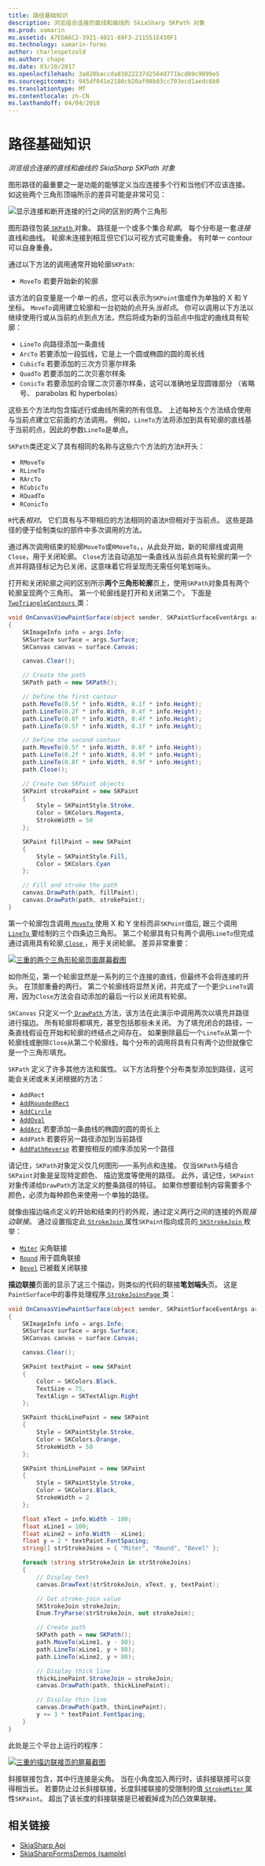 ```yaml
---
title: 路径基础知识
description: 浏览组合连接的直线和曲线的 SkiaSharp SKPath 对象
ms.prod: xamarin
ms.assetid: A7EDA6C2-3921-4021-89F3-211551E430F1
ms.technology: xamarin-forms
author: charlespetzold
ms.author: chape
ms.date: 03/10/2017
ms.openlocfilehash: 3a828baccda83822237d2564d771bcd89c9099e5
ms.sourcegitcommit: 945df041e2180cb20af08b83cc703ecd1aedc6b0
ms.translationtype: MT
ms.contentlocale: zh-CN
ms.lasthandoff: 04/04/2018
---
```

# <a name="path-basics"></a>路径基础知识

_浏览组合连接的直线和曲线的 SkiaSharp SKPath 对象_

图形路径的最重要之一是功能的能够定义当应连接多个行和当他们不应该连接。 如这些两个三角形顶端所示的差异可能是非常可见：

![](paths-images/connectedlinesexample.png "显示连接和断开连接的行之间的区别的两个三角形")

图形路径包装[ `SKPath` ](https://developer.xamarin.com/api/type/SkiaSharp.SKPath/)对象。 路径是一个或多个集合*轮廓*。 每个分布是一套*连接*直线和曲线。 轮廓未连接到相互但它们以可视方式可能重叠。 有时单一 contour 可以自身重叠。

通过以下方法的调用通常开始轮廓`SKPath`:

- `MoveTo` 若要开始新的轮廓

该方法的自变量是一个单一的点，您可以表示为`SKPoint`值或作为单独的 X 和 Y 坐标。 `MoveTo`调用建立轮廓和一台初始的点开头*当前点*。 你可以调用以下方法以继续使用行或从当前的点到点方法，然后将成为新的当前点中指定的曲线具有轮廓：

- `LineTo` 向路径添加一条直线
- `ArcTo` 若要添加一段弧线，它是上一个圆或椭圆的圆的周长线
- `CubicTo` 若要添加的三次方贝塞尔样条
- `QuadTo` 若要添加的二次贝塞尔样条
- `ConicTo` 若要添加的合理二次贝塞尔样条，这可以准确地呈现圆锥部分 （省略号、 parabolas 和 hyperbolas）

这些五个方法均包含描述行或曲线所需的所有信息。 上述每种五个方法结合使用与当前点建立它前面的方法调用。 例如，`LineTo`方法将添加到具有轮廓的直线基于当前的点，因此的参数`LineTo`是单点。

`SKPath`类还定义了具有相同的名称与这些六个方法的方法`R`开头：

- `RMoveTo`
- `RLineTo`
- `RArcTo`
- `RCubicTo`
- `RQuadTo`
- `RConicTo`

`R`代表*相对*。 它们具有与不带相应的方法相同的语法`R`但相对于当前点。 这些是路径的便于绘制类似的部件中多次调用的方法。

通过再次调用结束的轮廓`MoveTo`或`RMoveTo`，，从此处开始，新的轮廓线或调用`Close`，用于关闭轮廓。 `Close`方法自动追加一条直线从当前点具有轮廓的第一个点并将路径标记为已关闭，这意味着它将呈现而无需任何笔划端头。

打开和关闭轮廓之间的区别所示**两个三角形轮廓**页上，使用`SKPath`对象具有两个轮廓呈现两个三角形。 第一个轮廓线是打开和关闭第二个。 下面是[ `TwoTriangleContours` ](https://github.com/xamarin/xamarin-forms-samples/blob/master/SkiaSharpForms/SkiaSharpFormsDemos/SkiaSharpFormsDemos/SkiaSharpFormsDemos/LinesAndPaths/TwoTriangleContoursPage.cs)类：

```csharp
void OnCanvasViewPaintSurface(object sender, SKPaintSurfaceEventArgs args)
{
    SKImageInfo info = args.Info;
    SKSurface surface = args.Surface;
    SKCanvas canvas = surface.Canvas;

    canvas.Clear();

    // Create the path
    SKPath path = new SKPath();

    // Define the first contour
    path.MoveTo(0.5f * info.Width, 0.1f * info.Height);
    path.LineTo(0.2f * info.Width, 0.4f * info.Height);
    path.LineTo(0.8f * info.Width, 0.4f * info.Height);
    path.LineTo(0.5f * info.Width, 0.1f * info.Height);

    // Define the second contour
    path.MoveTo(0.5f * info.Width, 0.6f * info.Height);
    path.LineTo(0.2f * info.Width, 0.9f * info.Height);
    path.LineTo(0.8f * info.Width, 0.9f * info.Height);
    path.Close();

    // Create two SKPaint objects
    SKPaint strokePaint = new SKPaint
    {
        Style = SKPaintStyle.Stroke,
        Color = SKColors.Magenta,
        StrokeWidth = 50
    };

    SKPaint fillPaint = new SKPaint
    {
        Style = SKPaintStyle.Fill,
        Color = SKColors.Cyan
    };

    // Fill and stroke the path
    canvas.DrawPath(path, fillPaint);
    canvas.DrawPath(path, strokePaint);
}
```

第一个轮廓包含调用[ `MoveTo` ](https://developer.xamarin.com/api/member/SkiaSharp.SKPath.MoveTo/p/System.Single/System.Single/)使用 X 和 Y 坐标而非`SKPoint`值后, 跟三个调用[ `LineTo` ](https://developer.xamarin.com/api/member/SkiaSharp.SKPath.LineTo/p/System.Single/System.Single/)要绘制的三个四条边三角形。 第二个轮廓具有只有两个调用`LineTo`但完成通过调用具有轮廓[ `Close` ](https://developer.xamarin.com/api/member/SkiaSharp.SKPath.Close()/)，用于关闭轮廓。 差异非常重要：

[![](paths-images/twotrianglecontours-small.png "三重的两个三角形轮廓页面屏幕截图")](paths-images/twotrianglecontours-large.png#lightbox "三倍的两个三角形轮廓页面屏幕截图")

如你所见，第一个轮廓显然是一系列的三个连接的直线，但最终不会将连接的开头。 在顶部重叠的两行。 第二个轮廓线将显然关闭，并完成了一个更少`LineTo`调用，因为`Close`方法会自动添加的最后一行以关闭具有轮廓。

`SKCanvas` 只定义一个[ `DrawPath` ](https://developer.xamarin.com/api/member/SkiaSharp.SKCanvas.DrawPath/p/SkiaSharp.SKPath/SkiaSharp.SKPaint/)方法，该方法在此演示中调用两次以填充并路径进行描边。 所有轮廓将都填充，甚至包括那些未关闭。 为了填充闭合的路径，一条直线假设在开始和轮廓的终结点之间存在。 如果删除最后一个`LineTo`从第一个轮廓线或删除`Close`从第二个轮廓线，每个分布的调用将具有只有两个边但就像它是一个三角形填充。

`SKPath` 定义了许多其他方法和属性。 以下方法将整个分布类型添加到路径，这可能会关闭或未关闭根据的方法：

- `AddRect`
- [`AddRoundedRect`](https://developer.xamarin.com/api/member/SkiaSharp.SKPath.AddRoundedRect/p/SkiaSharp.SKRect/System.Single/System.Single/SkiaSharp.SKPathDirection/)
- [`AddCircle`](https://developer.xamarin.com/api/member/SkiaSharp.SKPath.AddCircle/p/System.Single/System.Single/System.Single/SkiaSharp.SKPathDirection/)
- [`AddOval`](https://developer.xamarin.com/api/member/SkiaSharp.SKPath.AddOval/p/SkiaSharp.SKRect/SkiaSharp.SKPathDirection/)
- [`AddArc`](https://developer.xamarin.com/api/member/SkiaSharp.SKPath.AddArc/p/SkiaSharp.SKRect/System.Single/System.Single/) 若要添加一条曲线的椭圆的圆的周长上
- `AddPath` 若要将另一路径添加到当前路径
- [`AddPathReverse`](https://developer.xamarin.com/api/member/SkiaSharp.SKPath.AddPathReverse/p/SkiaSharp.SKPath/) 若要按相反的顺序添加另一个路径

请记住，`SKPath`对象定义仅几何图形&mdash;一系列点和连接。 仅当`SKPath`与结合`SKPaint`对象是呈现特定颜色、 描边宽度等使用的路径。 此外，请记住，`SKPaint`对象传递给`DrawPath`方法定义的整条路径的特征。 如果你想要绘制内容需要多个颜色，必须为每种颜色来使用一个单独的路径。

就像由描边端点定义的开始和结束的行的外观，通过定义两行之间的连接的外观*描边联接*。 通过设置指定此[ `StrokeJoin` ](https://developer.xamarin.com/api/property/SkiaSharp.SKPaint.StrokeJoin/)属性`SKPaint`指向成员的[ `SKStrokeJoin` ](https://developer.xamarin.com/api/type/SkiaSharp.SKStrokeJoin/)枚举：

- [`Miter`](https://developer.xamarin.com/api/field/SkiaSharp.SKStrokeJoin.Miter/) 尖角联接
- [`Round`](https://developer.xamarin.com/api/field/SkiaSharp.SKStrokeJoin.Round/) 用于圆角联接
- [`Bevel`](https://developer.xamarin.com/api/field/SkiaSharp.SKStrokeJoin.Bevel/) 已被截关闭联接

**描边联接**页面的显示了这三个描边，则类似的代码的联接**笔划端头**页。 这是`PaintSurface`中的事件处理程序[ `StrokeJoinsPage` ](https://github.com/xamarin/xamarin-forms-samples/blob/master/SkiaSharpForms/SkiaSharpFormsDemos/SkiaSharpFormsDemos/SkiaSharpFormsDemos/LinesAndPaths/StrokeJoinsPage.cs)类：

```csharp
void OnCanvasViewPaintSurface(object sender, SKPaintSurfaceEventArgs args)
{
    SKImageInfo info = args.Info;
    SKSurface surface = args.Surface;
    SKCanvas canvas = surface.Canvas;

    canvas.Clear();

    SKPaint textPaint = new SKPaint
    {
        Color = SKColors.Black,
        TextSize = 75,
        TextAlign = SKTextAlign.Right
    };

    SKPaint thickLinePaint = new SKPaint
    {
        Style = SKPaintStyle.Stroke,
        Color = SKColors.Orange,
        StrokeWidth = 50
    };

    SKPaint thinLinePaint = new SKPaint
    {
        Style = SKPaintStyle.Stroke,
        Color = SKColors.Black,
        StrokeWidth = 2
    };

    float xText = info.Width - 100;
    float xLine1 = 100;
    float xLine2 = info.Width - xLine1;
    float y = 2 * textPaint.FontSpacing;
    string[] strStrokeJoins = { "Miter", "Round", "Bevel" };

    foreach (string strStrokeJoin in strStrokeJoins)
    {
        // Display text
        canvas.DrawText(strStrokeJoin, xText, y, textPaint);

        // Get stroke-join value
        SKStrokeJoin strokeJoin;
        Enum.TryParse(strStrokeJoin, out strokeJoin);

        // Create path
        SKPath path = new SKPath();
        path.MoveTo(xLine1, y - 80);
        path.LineTo(xLine1, y + 80);
        path.LineTo(xLine2, y + 80);

        // Display thick line
        thickLinePaint.StrokeJoin = strokeJoin;
        canvas.DrawPath(path, thickLinePaint);

        // Display thin line
        canvas.DrawPath(path, thinLinePaint);
        y += 3 * textPaint.FontSpacing;
    }
}
```

此处是三个平台上运行的程序：

[![](paths-images/strokejoins-small.png "三重的描边联接页的屏幕截图")](paths-images/strokejoins-large.png#lightbox "三重的描边联接页的屏幕截图")

斜接联接包含，其中行连接是尖角。 当在小角度加入两行时，该斜接联接可以变得相当长。 若要防止过长斜接联接，长度斜接联接的受限制的值[ `StrokeMiter` ](https://developer.xamarin.com/api/property/SkiaSharp.SKPaint.StrokeMiter/)属性`SKPaint`。 超出了该长度的斜接联接是已被截掉成为凹凸效果联接。


## <a name="related-links"></a>相关链接

- [SkiaSharp Api](https://developer.xamarin.com/api/root/SkiaSharp/)
- [SkiaSharpFormsDemos (sample)](https://developer.xamarin.com/samples/xamarin-forms/SkiaSharpForms/Demos/)
